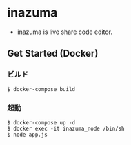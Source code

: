 # inazuma
- inazuma is live share code editor.

## Get Started (Docker)

### ビルド

```
$ docker-compose build
```

### 起動

```
$ docker-compose up -d
$ docker exec -it inazuma_node /bin/sh
$ node app.js
```
